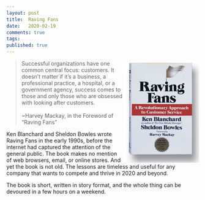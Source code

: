 ```yaml
---
layout: post
title:  Raving Fans
date:   2020-02-19
comments: true
tags: 
published: true
---
```


<img src="/images/raving_fans.jpg" width="200" align="right" alt="Raving Fans by Ken Blanchard and Sheldon Bowles" title="Raving Fans by Ken Blanchard and Sheldon Bowles" />

>Successful organizations have one common central focus: customers. It doesn’t matter if it’s a business, a professional practice, a hospital, or a government agency, success comes to those and only those who are obsessed with looking after customers.
<br/><br/>~Harvey Mackay, in the Foreword of “Raving Fans"

Ken Blanchard and Sheldon Bowles wrote Raving Fans in the early 1990s, before the internet had captured the attention of the general public. The book makes no mention of web browsers, email, or online stores. And yet the book is not old. The lessons are timeless and useful for any company that wants to compete and thrive in 2020 and beyond.

The book is short, written in story format, and the whole thing can be devoured in a few hours on a weekend.
